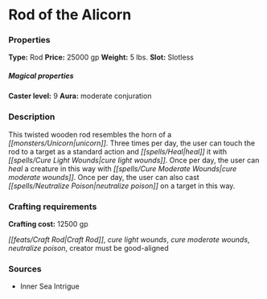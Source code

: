 ﻿---
Title: "Rod of the Alicorn"
Type: "Rod"
Price: "25000 gp"
Weight: "5 lbs."
Slot: "Slotless"
Caster level: "9"
Aura: "moderate conjuration"
Description: |
  "This twisted wooden rod resembles the horn of a unicorn. Three times per day, the user can touch the rod to a target as a standard action and heal it with _cure light wounds_. Once per day, the user can heal a creature in this way with _cure moderate wounds_. Once per day, the user can also cast _neutralize poison_ on a target in this way."
Crafting cost: "12500 gp"
Sources: "['Inner Sea Intrigue']"
---

# Rod of the Alicorn

### Properties

**Type:** Rod **Price:** 25000 gp **Weight:** 5 lbs. **Slot:** Slotless

##### Magical properties

**Caster level:** 9 **Aura:** moderate conjuration

### Description

This twisted wooden rod resembles the horn of a _[[monsters/Unicorn|unicorn]]_. Three times per day, the user can touch the rod to a target as a standard action and _[[spells/Heal|heal]]_ it with _[[spells/Cure Light Wounds|cure light wounds]]_. Once per day, the user can _heal_ a creature in this way with _[[spells/Cure Moderate Wounds|cure moderate wounds]]_. Once per day, the user can also cast _[[spells/Neutralize Poison|neutralize poison]]_ on a target in this way.

### Crafting requirements

**Crafting cost:** 12500 gp

_[[feats/Craft Rod|Craft Rod]]_, _cure light wounds_, _cure moderate wounds_, _neutralize poison_, creator must be good-aligned

### Sources

* Inner Sea Intrigue